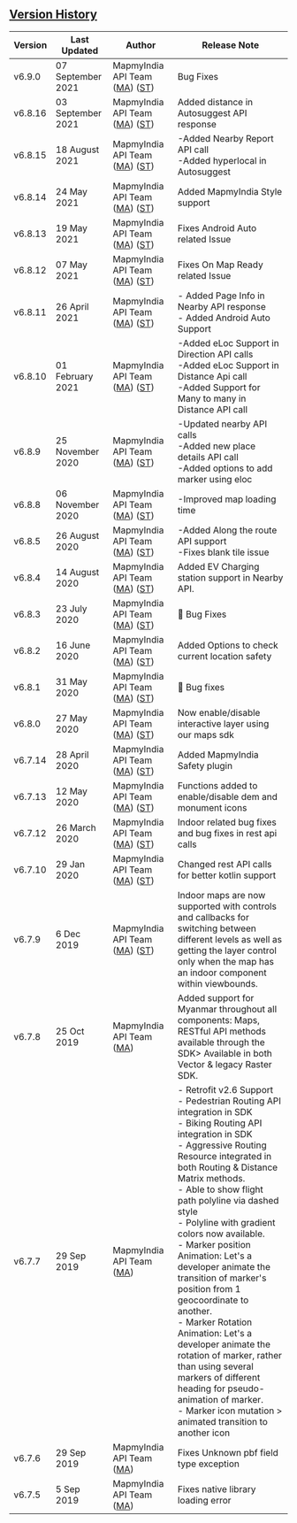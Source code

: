 ## [Version History](#Version-History)


| Version | Last Updated | Author |  Release Note|
| ---- | ---- | ---- | ---- |
| v6.9.0 | 07 September 2021 | MapmyIndia API Team ([MA](https://github.com/mdakram)) ([ST](https://github.com/saksham66)) |   Bug Fixes |
| v6.8.16 | 03 September 2021 | MapmyIndia API Team ([MA](https://github.com/mdakram)) ([ST](https://github.com/saksham66)) |   Added distance in Autosuggest API response |
| v6.8.15 | 18 August 2021 | MapmyIndia API Team ([MA](https://github.com/mdakram)) ([ST](https://github.com/saksham66)) |  -Added Nearby Report API call<br/>-Added hyperlocal in Autosuggest |
| v6.8.14 | 24 May 2021 | MapmyIndia API Team ([MA](https://github.com/mdakram)) ([ST](https://github.com/saksham66)) |  Added MapmyIndia Style support |
| v6.8.13 | 19 May 2021 | MapmyIndia API Team ([MA](https://github.com/mdakram)) ([ST](https://github.com/saksham66)) |  Fixes Android Auto related Issue |
| v6.8.12 | 07 May 2021 | MapmyIndia API Team ([MA](https://github.com/mdakram)) ([ST](https://github.com/saksham66)) |  Fixes On Map Ready related Issue |
| v6.8.11 | 26 April 2021 | MapmyIndia API Team ([MA](https://github.com/mdakram)) ([ST](https://github.com/saksham66)) |  - Added Page Info in Nearby API response<br/>- Added Android Auto Support |
| v6.8.10 | 01 February 2021 | MapmyIndia API Team ([MA](https://github.com/mdakram)) ([ST](https://github.com/saksham66)) |  -Added eLoc Support in Direction API calls<br/>-Added eLoc Support in Distance Api call<br/>-Added Support for Many to many in Distance API call |
| v6.8.9 | 25 November 2020 | MapmyIndia API Team ([MA](https://github.com/mdakram)) ([ST](https://github.com/saksham66)) |  -Updated nearby API calls<br/>-Added new place details API call<br/>-Added options to add marker using eloc |
| v6.8.8 | 06 November 2020 | MapmyIndia API Team ([MA](https://github.com/mdakram)) ([ST](https://github.com/saksham66)) |  -Improved map loading time |
| v6.8.5 | 26 August 2020 | MapmyIndia API Team ([MA](https://github.com/mdakram)) ([ST](https://github.com/saksham66)) |  -Added Along the route API support<br/>-Fixes blank tile issue |
| v6.8.4 | 14 August 2020 | MapmyIndia API Team ([MA](https://github.com/mdakram)) ([ST](https://github.com/saksham66)) |  Added EV Charging station support in Nearby API. |
| v6.8.3 | 23 July 2020 | MapmyIndia API Team ([MA](https://github.com/mdakram)) ([ST](https://github.com/saksham66)) |  🐞 Bug Fixes |
| v6.8.2 | 16 June 2020 | MapmyIndia API Team ([MA](https://github.com/mdakram)) ([ST](https://github.com/saksham66)) |   Added Options to check current location safety |
| v6.8.1 | 31 May 2020 | MapmyIndia API Team ([MA](https://github.com/mdakram)) ([ST](https://github.com/saksham66)) |   🐞 Bug fixes|
| v6.8.0 | 27 May 2020 | MapmyIndia API Team ([MA](https://github.com/mdakram)) ([ST](https://github.com/saksham66)) |   Now enable/disable interactive layer using our maps sdk |
| v6.7.14 | 28 April 2020 | MapmyIndia API Team ([MA](https://github.com/mdakram)) ([ST](https://github.com/saksham66)) |  Added MapmyIndia Safety plugin |
|v6.7.13 | 12 May 2020| MapmyIndia API Team ([MA](https://github.com/mdakram)) ([ST](https://github.com/saksham66)) | Functions added to enable/disable dem and monument icons
|  v6.7.12 | 26 March 2020 | MapmyIndia API Team ([MA](https://github.com/mdakram)) ([ST](https://github.com/saksham66)) | Indoor related bug fixes and bug fixes in rest api calls
| v6.7.10| 29 Jan 2020 | MapmyIndia API Team ([MA](https://github.com/mdakram)) ([ST](https://github.com/saksham66)) | Changed rest API calls for better kotlin support
| v6.7.9 |  6 Dec 2019 | MapmyIndia API Team ([MA](https://github.com/mdakram)) ([ST](https://github.com/saksham66)) |  Indoor maps are now supported with controls and callbacks for switching between different levels as well as getting the layer control only when the map has an indoor component within viewbounds.
|v6.7.8 | 25 Oct 2019 | MapmyIndia API Team ([MA](https://github.com/mdakram)) |  Added support for Myanmar throughout all components: Maps, RESTful API methods available through the SDK> Available in both Vector & legacy Raster SDK.
| v6.7.7| 29 Sep 2019 | MapmyIndia API Team ([MA](https://github.com/mdakram)) | - Retrofit  v2.6 Support  <br/>- Pedestrian Routing API integration in SDK <br/> - Biking Routing API integration in SDK <br/>- Aggressive Routing Resource integrated in both Routing & Distance Matrix methods.<br/>- Able to show flight path polyline via dashed style<br/>- Polyline with gradient colors now available.<br/>- Marker position Animation: Let's a developer animate the transition of marker's position from 1 geocoordinate to another.<br/>- Marker Rotation Animation: Let's a developer animate the rotation of marker, rather than using several markers of different heading for pseudo-animation of marker.<br/>- Marker icon mutation > animated transition to another icon
| v6.7.6 | 29 Sep 2019 | MapmyIndia API Team ([MA](https://github.com/mdakram)) | Fixes Unknown pbf field type exception
|v6.7.5 | 5 Sep 2019 | MapmyIndia API Team ([MA](https://github.com/mdakram)) |  Fixes native library loading error